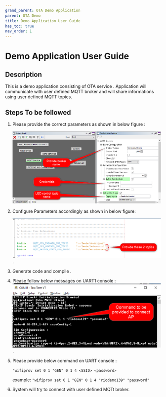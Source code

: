 ```yaml
---
grand_parent: OTA Demo Application
parent: OTA Demo
title: Demo Application User Guide 
has_toc: true
nav_order: 1
---
```


# Demo Application User Guide 
## Description

This is a demo application consisting of OTA service . Application will communicate with user defined MQTT broker and will share informations using user defined MQTT topics. 


## Steps To be followed

1. Please provide the correct parameters as shown in below figure :

    ![](images/mqtt_cfg.png)
2. Configure Parameters accordingly as shown in below figure:

    ![](images/app_h_cfg.png).

3. Generate code and compile .

4. Please follow below messages on UART1 console :
    ![](images/uart1_console1.png).

   

5. Please provide below command on UART console :

    `"wifiprov set 0 1 "GEN" 0 1 4 <SSID> <password>`

    example:
    `"wifiprov set 0 1 "GEN" 0 1 4 "riodemo139" "password"`

6. System will try to connect with user defined MQTt broker.
